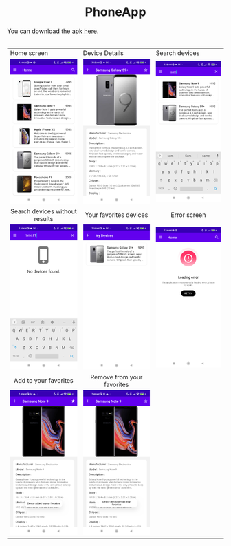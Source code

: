 <h1 align="center">PhoneApp</h1>

You can download the [apk here](https://github.com/faycal-test/PhoneApp/raw/master/PhoneApp.apk). <br><br>





<table>
  <tr>
    <td>Home screen</td>
     <td>Device Details</td>
     <td>Search devices</td>
  </tr>
  <tr>
    <td align="center"><img src="device-2022-02-06-071501.png" width="100%"/></td>
       <td align="center"><img src="device-2022-02-06-071522.png" width="100%"></td>
    <td align="center"><img src="device-2022-02-06-071546.png" width="100%"/></td>
  </tr>
   <tr>
    <td align="center">Search devices without results</td>
     <td align="center">Your favorites devices</td>
     <td align="center">Error screen</td>
  </tr>
  <tr>
    <td><img src="device-2022-02-06-071608.png" width="100%"/></td>
       <td><img src="device-2022-02-06-071624.png" width="100%"></td>
    <td><img src="device-2022-02-06-071422.png" width="100%"/></td>
  </tr>
  
   <tr>
    <td align="center">Add to your favorites</td>
     <td align="center">Remove from your favorites</td>

  </tr>
  <tr>
    <td><img src="device-2022-02-06-074628.png" width="100%"/></td>
       <td><img src="device-2022-02-06-074640.png" width="100%"></td>
  
  </tr>
  

 </table>


